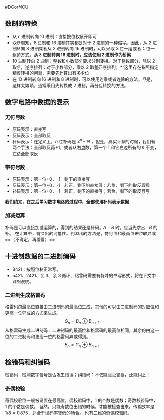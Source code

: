 #DCorMCU 
## 数制的转换
- 从 $n$ 进制转向 10 进制：直接按位权展开即可
- 众所周知，8 进制和 16 进制其实都是对于 2 进制的一种缩写。因此，从 2 进制转向 8 进制或者从 2 进制转向 16 进制时，可以采取 3 位一组或者 4 位一组的方式。**从 8 进制转向 16 进制时，应该使用 2 进制作为桥梁**
- 10 进制转向 2 进制：整数和小数部分要求分别转换。对于整数部分，除以 2 取余，逆序排列；对于小数部分，乘以 2 取整正序排列。**这里存在按照指定精度转换的问题，需要先计算出有多少位
- 在 10 进制转向 16 进制和 8 进制时，可以使用连乘或者连除的方法，但是，这样太繁琐，通常采用先转换成 2 进制，再分组转换的方法。

## 数字电路中数据的表示
### 无符号数
- 原码表示：直接写
- 反码表示：全部取反
- 补码表示：在定义上，$n$ 位补码是 $2^n-N$ ，但是，真实计算的时候，我们有两个手法：全部取反再+1，或者从右边数，第一个 1 和它右边所有的 0 不变，左边全部取反

### 带符号数
- 原码表示：第一位+0，-1，剩下的直接写
- 反码表示：第一位+0，-1，若正，剩下的直接写；若负，剩下的取反再写
- 补码表示：第一位+0，-1，若正，剩下的直接写；若负，剩下的取反再写

**我们约定，在之后学习数字电路的过程中，全部使用补码表示数据**

### 加减运算
补码是可以直接加减运算的，得到的结果还是补码。$A-B$ 时，应当先求出 $-B$ 的补。
在计算中，有溢出的可能性。判溢出的方法是，符号位和最高位进位取异或==（不确定，再看看）==

## 十进制数据的二进制编码
- 8421：按照位权正常写。
- 5421、2421、余 3、余 3 循环、格雷码需要有特殊的书写形式，将在下文中详细说明。

### 二进制生成格雷码
格雷码的最高位直接由二进制码的最高位生成，其他的可以由二进制码的对应位和更高一位异或的方式来生成。
$$
G_n = B_n\oplus B_{n+1}
$$
从格雷码生成二进制码：二进制码的最高位和格雷码的最高位相同，其余的由这一位的二进制码和更高一位的格雷码异或得到。
$$
B_n = G_n \oplus B_{n+1}
$$

## 检错码和纠错码
检错码：检测数字信号是否发生错误；纠错码：不仅能验证错误，还能纠正！
### 奇偶校验
奇偶校验位一般被设置在最高位，偶校验码中，1 的个数是偶数；奇数校验码中，1 的个数是偶数。
当然，只能奇数位出错的时候，才能被检查出来。传输效率是 $1/8=0.875$，适合于误码率较低的场合。
也有二维的奇偶校验码。

